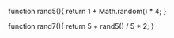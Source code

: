 function rand5(){
   return 1 + Math.random() * 4;
}

function rand7(){
  return 5 + rand5() / 5 * 2;
}
